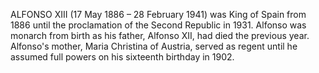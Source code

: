 ALFONSO XIII (17 May 1886 – 28 February 1941) was King of Spain from 1886 until the proclamation of the Second Republic in 1931. Alfonso was monarch from birth as his father, Alfonso XII, had died the previous year. Alfonso's mother, Maria Christina of Austria, served as regent until he assumed full powers on his sixteenth birthday in 1902.
